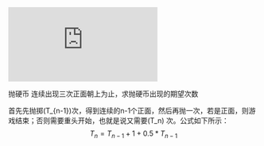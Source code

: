 ![\Large x=\frac{-b\pm\sqrt{b^2-4ac}}{2a}](https://latex.codecogs.com/svg.latex?x%3D%5Cfrac%7B-b%5Cpm%5Csqrt%7Bb%5E2-4ac%7D%7D%7B2a%7D)

抛硬币 连续出现三次正面朝上为止，求抛硬币出现的期望次数

首先先抛掷\(T_{n-1}\)次，得到连续的n-1个正面，然后再抛一次，若是正面，则游戏结束；否则需要重头开始，也就是说又需要\(T_n\) 次。公式如下所示：
$$
T_{n} = T_{n-1} + 1 + 0.5*T_{n-1}
$$
